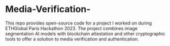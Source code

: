 # Media-Verification-
This repo provides open-source code for a project I worked on during ETHGlobal Paris Hackathon 2023. The project combines image segmentation AI models with blockchain attestation and other cryptographic tools to offer a solution to media verification and authentication. 
